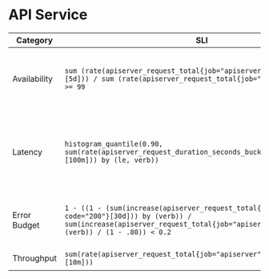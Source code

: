 # API Service

| Category     | SLI                                                                                                                                                                                               | SLO                                                                   |
|--------------|---------------------------------------------------------------------------------------------------------------------------------------------------------------------------------------------------|-----------------------------------------------------------------------|
| Availability | ```sum (rate(apiserver_request_total{job="apiserver",code!~"5.."}[5d])) / sum (rate(apiserver_request_total{job="apiserver"}[5d])) >= 99```                                                       | Application is up the 99% of the time over the past 5 days            |
| Latency      | ```histogram_quantile(0.90, sum(rate(apiserver_request_duration_seconds_bucket{job="apiserver"}[100m])) by (le, verb))```                                                                         | 90% of requests completed successfully below 100ms in the past 5 days |
| Error Budget | ```1 - ((1 - (sum(increase(apiserver_request_total{job="apiserver", code="200"}[30d])) by (verb)) / sum(increase(apiserver_request_total{job="apiserver"}[30d])) by (verb)) / (1 - .80)) < 0.2``` | Error budget at 20% usage over the last 30 days                       |
| Throughput   | ```sum(rate(apiserver_request_total{job="apiserver",code=~"2.."}[10m]))```                                                                                                                        | 5 RPS in the last 10 min                                              |
